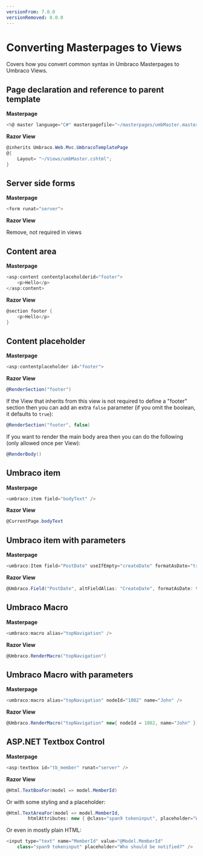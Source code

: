 ```yaml
---
versionFrom: 7.0.0
versionRemoved: 8.0.0
---
```


# Converting Masterpages to Views
Covers how you convert common syntax in Umbraco Masterpages to Umbraco Views.

## Page declaration and reference to parent template  ##
**Masterpage**

```csharp
<%@ master language="C#" masterpagefile="~/masterpages/umbMaster.master">
```

**Razor View**

```csharp
@inherits Umbraco.Web.Mvc.UmbracoTemplatePage    
@{  
	Layout= "~/Views/umbMaster.cshtml";
}
```

## Server side forms ##
**Masterpage**

```csharp	
<form runat="server">
```

**Razor View**

Remove, not required in views


## Content area ##
**Masterpage**

```csharp	
<asp:content contentplaceholderid="footer"> 
	<p>Hello</p> 
</asp:content>
```

**Razor View**

```csharp
@section footer { 
	<p>Hello</p>
} 
```

## Content placeholder ##
**Masterpage**

```csharp	
<asp:contentplaceholder id="footer"> 
```

**Razor View**

```csharp
@RenderSection("footer")
```

If the View that inherits from this view is not required to define a "footer" section then you can add an extra `false` parameter (if you omit the boolean, it defaults to `true`):

```csharp
@RenderSection("footer", false)
```

If you want to render the main body area then you can do the following (only allowed once per View): 

```csharp
@RenderBody() 
```

## Umbraco item ##
**Masterpage**

```csharp
<umbraco:item field="bodyText" /> 
```

**Razor View**

```csharp
@CurrentPage.bodyText 
```

## Umbraco item with parameters ##
**Masterpage**

```csharp	
<umbraco:Item field="PostDate" useIfEmpty="createDate" formatAsDate="true" runat="server" /> 
```

**Razor View**

```csharp
@Umbraco.Field("PostDate", altFieldAlias: "CreateDate", formatAsDate: true)  
```

## Umbraco Macro ##
**Masterpage**

```csharp	
<umbraco:macro alias="topNavigation" /> 
```

**Razor View**

```csharp
@Umbraco.RenderMacro("topNavigation") 
```

## Umbraco Macro with parameters ##
**Masterpage**

```csharp
<umbraco:macro alias="topNavigation" nodeId="1082" name="John" /> 
```

**Razor View**

```csharp
@Umbraco.RenderMacro("topNavigation" new{ nodeId = 1082, name="John" })
```

## ASP.NET Textbox Control ##
**Masterpage**

```csharp	
<asp:textbox id="tb_member" runat="server" />
```

**Razor View**

```csharp
@Html.TextBoxFor(model => model.MemberId)
```

Or with some styling and a placeholder:

```csharp
@Html.TextAreaFor(model => model.MemberId, 
		htmlAttributes: new { @class="span9 tokeninput", placeholder="Who should be notified?" })
```

Or even in mostly plain HTML:

```csharp
<input type="text" name="MemberId" value="@Model.MemberId" 
	class="span9 tokeninput" placeholder="Who should be notified?" />
```